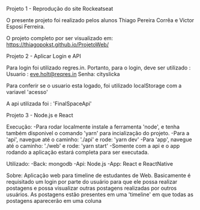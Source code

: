 Projeto 1 - Reprodução do site Rockeatseat

O presente projeto foi realizado pelos alunos Thiago Pereira Corrêa e Victor Esposi Ferreira.

O projeto completo por ser visualizado em: https://thiagopokst.github.io/ProjetoWeb/



Projeto 2 - Aplicar Login e API

Para login foi utilizado  regres.in. Portanto, para o login, deve ser utilizado :
Usuario : eve.holt@reqres.in
Senha: cityslicka

Para conferir se o usuario esta logado, foi utilizado localStorage com a variavel 'acesso'

A api utilizada foi : 'FinalSpaceApi'

Projeto 3 - Node.js e React

Execução:
-Para rodar localmente instale a ferramenta 'node', e tenha também disponivel o comando 'yarn' para incialização do projeto.
-Para a 'api', navegue até o caminho: './api' e rode: 'yarn dev'
-Para 'app', navegue até o caminho: './web' e rode: 'yarn start'
-Somente com a api e o app rodando a aplicação estará completa para ser executada.

Utilizado:
-Back: mongodb
-Api: Node.js
-App: React e ReactNative

Sobre:
  Aplicação web para timeline de estudantes de Web. Basicamente é requisitado um login por parte do usuário para que ele possa realizar
postagens e possa visualizar outras postagens realizadas por outros usuários.
  As postagens estão presentes em uma 'timeline' em que todas as postagens aparecerão em uma coluna
